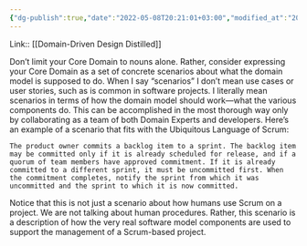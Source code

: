 ```yaml
---
{"dg-publish":true,"date":"2022-05-08T20:21:01+03:00","modified_at":"2022-05-09T14:13:21+03:00","title":"Don't limit Domain to nouns","alias":["Don't limit Domain to nouns"],"permalink":"/openbox/quotes/202205081256/","dgHomeLink":false,"dgPassFrontmatter":true}
---
```



Link:: [[Domain-Driven Design Distilled]]

Don’t limit your Core Domain to nouns alone. Rather, consider expressing your Core Domain as a set of concrete scenarios about what the domain model is supposed to do. When I say “scenarios” I don’t mean use cases or user stories, such as is common in software projects. I literally mean scenarios in terms of how the domain model should work—what the various components do. This can be accomplished in the most thorough way only by collaborating as a team of both Domain Experts and developers. Here’s an example of a scenario that fits with the Ubiquitous Language of Scrum: 

    The product owner commits a backlog item to a sprint. The backlog item may be committed only if it is already scheduled for release, and if a quorum of team members have approved commitment. If it is already committed to a different sprint, it must be uncommitted first. When the commitment completes, notify the sprint from which it was uncommitted and the sprint to which it is now committed.

Notice that this is not just a scenario about how humans use Scrum on a project. We are not talking about human procedures. Rather, this scenario is a description of how the very real software model components are used to support the management of a Scrum-based project.
